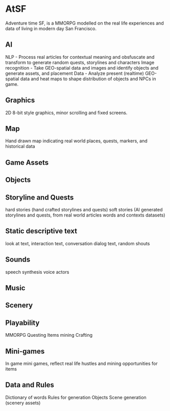 # AtSF
Adventure time SF, is a MMORPG modelled on the real life experiences and data of living in modern day San Francisco.

## AI
NLP - Process real articles for contextual meaning and obsfuscate and transform to generate random quests, storylines and characters
Image recognition - Take GEO-spatial data and images and identify objects and generate assets, and placement
Data - Analyze present (realtime) GEO-spatial data and heat maps to shape distribution of objects and NPCs in game.

## Graphics
2D 8-bit style graphics, minor scrolling and fixed screens.

## Map
Hand drawn map indicating real world places, quests, markers, and historical data

## Game Assets

## Objects

## Storyline and Quests
  hard stories (hand crafted storylines and quests)
  soft stories (AI generated storylines and quests, from real world articles words and contexts datasets)

## Static descriptive text
  look at text, interaction text, conversation dialog text, random shouts

## Sounds
  speech synthesis
  voice actors

## Music

## Scenery

## Playability
  MMORPG
  Questing
  Items mining
  Crafting
  
## Mini-games
  In game mini games, reflect real life hustles and mining opportunities for items
  
## Data and Rules
Dictionary of words
Rules for generation
  Objects
  Scene generation (scenery assets)
  
